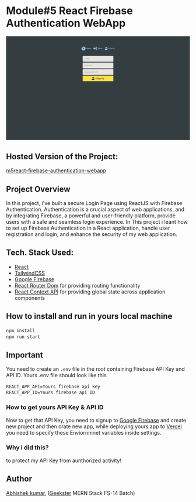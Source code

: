 # Module#5 React Firebase Authentication WebApp
![](thumbnail.png)

## Hosted Version of the Project:
[m5react-firebase-authentication-webapp](https://m5react-firebase-authentication-webapp.vercel.app/)

## Project Overview
In this project, i've built a secure Login Page using ReactJS with Firebase Authentication. Authentication is a crucial aspect of web applications, and by integrating Firebase, a powerful and user-friendly platform, provide users with a safe and seamless login experience. In This project i leant how to set up Firebase Authentication in a React application, handle user registration and login, and enhance the security of my web application.

## Tech. Stack Used:
+ [React](https://react.dev/)
+ [TailwindCSS](https://tailwindcss.com/)
+ [Google Firebase](https://firebase.google.com/)
+ [React Router Dom](https://reactrouter.com/en/main/start/tutorial) for providing routing functionality
+ [React Context API](https://react.dev/reference/react/useContext) for providing global state across application components

## How to install and run in yours local machine
```bash
npm install
npm run start
```
## Important 
You need to create an `.env` file in the root containing Firebase API Key and API ID.
Yours .env file should look like this
```
REACT_APP_API=Yours firebase api key
REACT_APP_ID=Yours firebase api ID
```
### How to get yours API Key & API ID
Now to get that API Key, you need to signup to [Google Firebase](console.firebase.google.com) and create new project and then crate new app,
while deploying yours app to [Vercel](https://vercel.com/) you need to specify these Enviornmnet variables inside settings.

### Why i did this?
to protect my API Key from aunthorized activity! 

## Author
[Abhishek kumar](https://www.linkedin.com/in/alex21c/), ([Geekster](https://geekster.in/) MERN Stack FS-14 Batch)


